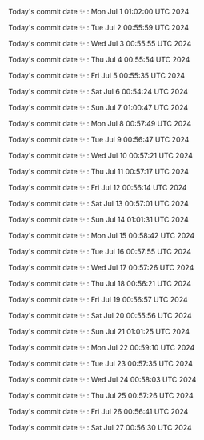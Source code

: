 Today's commit date ✨ : Mon Jul 1 01:02:00 UTC 2024 

Today's commit date ✨ : Tue Jul 2 00:55:59 UTC 2024 

Today's commit date ✨ : Wed Jul 3 00:55:55 UTC 2024 

Today's commit date ✨ : Thu Jul 4 00:55:54 UTC 2024 

Today's commit date ✨ : Fri Jul 5 00:55:35 UTC 2024 

Today's commit date ✨ : Sat Jul 6 00:54:24 UTC 2024 

Today's commit date ✨ : Sun Jul 7 01:00:47 UTC 2024 

Today's commit date ✨ : Mon Jul 8 00:57:49 UTC 2024 

Today's commit date ✨ : Tue Jul 9 00:56:47 UTC 2024 

Today's commit date ✨ : Wed Jul 10 00:57:21 UTC 2024 

Today's commit date ✨ : Thu Jul 11 00:57:17 UTC 2024 

Today's commit date ✨ : Fri Jul 12 00:56:14 UTC 2024 

Today's commit date ✨ : Sat Jul 13 00:57:01 UTC 2024 

Today's commit date ✨ : Sun Jul 14 01:01:31 UTC 2024 

Today's commit date ✨ : Mon Jul 15 00:58:42 UTC 2024 

Today's commit date ✨ : Tue Jul 16 00:57:55 UTC 2024 

Today's commit date ✨ : Wed Jul 17 00:57:26 UTC 2024 

Today's commit date ✨ : Thu Jul 18 00:56:21 UTC 2024 

Today's commit date ✨ : Fri Jul 19 00:56:57 UTC 2024 

Today's commit date ✨ : Sat Jul 20 00:55:56 UTC 2024 

Today's commit date ✨ : Sun Jul 21 01:01:25 UTC 2024 

Today's commit date ✨ : Mon Jul 22 00:59:10 UTC 2024 

Today's commit date ✨ : Tue Jul 23 00:57:35 UTC 2024 

Today's commit date ✨ : Wed Jul 24 00:58:03 UTC 2024 

Today's commit date ✨ : Thu Jul 25 00:57:26 UTC 2024 

Today's commit date ✨ : Fri Jul 26 00:56:41 UTC 2024 

Today's commit date ✨ : Sat Jul 27 00:56:30 UTC 2024 

